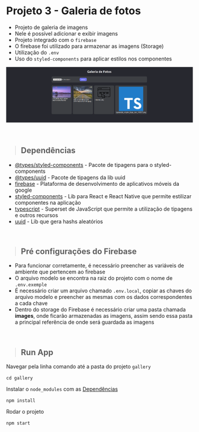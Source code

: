 # Projeto 3 - Galeria de fotos

- Projeto de galeria de imagens
- Nele é possível adicionar e exibir imagens
- Projeto integrado com o `firebase`
- O firebase foi utilizado para armazenar as imagens (Storage)
- Utilização do `.env`
- Uso do `styled-components` para aplicar estilos nos componentes

![home-project](./public/print-project.png)

&nbsp;

> ## <a name="dependencias"></a> Dependências

- [@types/styled-components](https://www.npmjs.com/package/@types/styled-components) - Pacote de tipagens para o styled-components
- [@types/uuid](https://www.npmjs.com/package/@types/uuid) - Pacote de tipagens da lib uuid
- [firebase](https://firebase.google.com/?hl=pt) - Plataforma de desenvolvimento de aplicativos móveis da google
- [styled-components](https://styled-components.com) - Lib para React e React Native que permite estilizar componentes na aplicação
- [typescript](https://www.typescriptlang.org) - Superset de JavaScript que permite a utilização de tipagens e outros recursos
- [uuid](https://www.npmjs.com/package/uuid) - Lib que gera hashs aleatórios

&nbsp;

> ## Pré configurações do Firebase

- Para funcionar corretamente, é necessário preencher as variáveis de ambiente que pertencem ao firebase
- O arquivo modelo se encontra na raiz do projeto com o nome de `.env.exemple`
- É necessário criar um arquivo chamado `.env.local`, copiar as chaves do arquivo modelo e preencher as mesmas com os dados correspondentes a cada chave
- Dentro do storage do Firebase é necessário criar uma pasta chamada **images**, onde ficarão armazenadas as imagens, assim sendo essa pasta a principal referência de onde será guardada as imagens

&nbsp;

> ## Run App

Navegar pela linha comando até a pasta do projeto `gallery`
```
cd gallery
```

Instalar o `node_modules` com as [Dependências](#dependencias)
```
npm install
```

Rodar o projeto
```
npm start
```